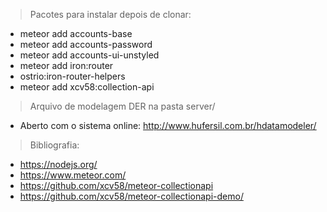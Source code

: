 > Pacotes para instalar depois de clonar:

- meteor add accounts-base
- meteor add accounts-password
- meteor add accounts-ui-unstyled
- meteor add iron:router
- ostrio:iron-router-helpers
- meteor add xcv58:collection-api

> Arquivo de modelagem DER na pasta server/

- Aberto com o sistema online: http://www.hufersil.com.br/hdatamodeler/

> Bibliografia:

- https://nodejs.org/
- https://www.meteor.com/
- https://github.com/xcv58/meteor-collectionapi
- https://github.com/xcv58/meteor-collectionapi-demo/
